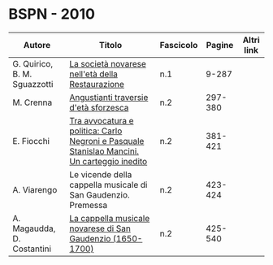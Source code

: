 # BSPN - 2010

| Autore                       | Titolo                                                                                                                                     | Fascicolo | Pagine  | Altri link |
|------------------------------|--------------------------------------------------------------------------------------------------------------------------------------------|-----------|---------|------------|
| G. Quirico, B. M. Sguazzotti | [La società novarese nell'età della Restaurazione](http://www.ssno.it/BSPNo/bspn_2010-1.html)                                              | n.1       | 9-287   |            |
| M. Crenna                    | [Angustianti traversie d'età sforzesca](http://www.ssno.it/BSPNo/bspn_2010-2.html#1)                                                       | n.2       | 297-380 |            |
| E. Fiocchi                   | [Tra avvocatura e politica: Carlo Negroni e Pasquale Stanislao Mancini. Un carteggio inedito](http://www.ssno.it/BSPNo/bspn_2010-2.html#2) | n.2       | 381-421 |            |
| A. Viarengo                  | Le vicende della cappella musicale di San Gaudenzio. Premessa                                                                              | n.2       | 423-424 |            |
| A. Magaudda, D. Costantini   | [La cappella musicale novarese di San Gaudenzio (1650-1700)](http://www.ssno.it/BSPNo/bspn_2010-2.html#3)                                  | n.2       | 425-540 |            |
